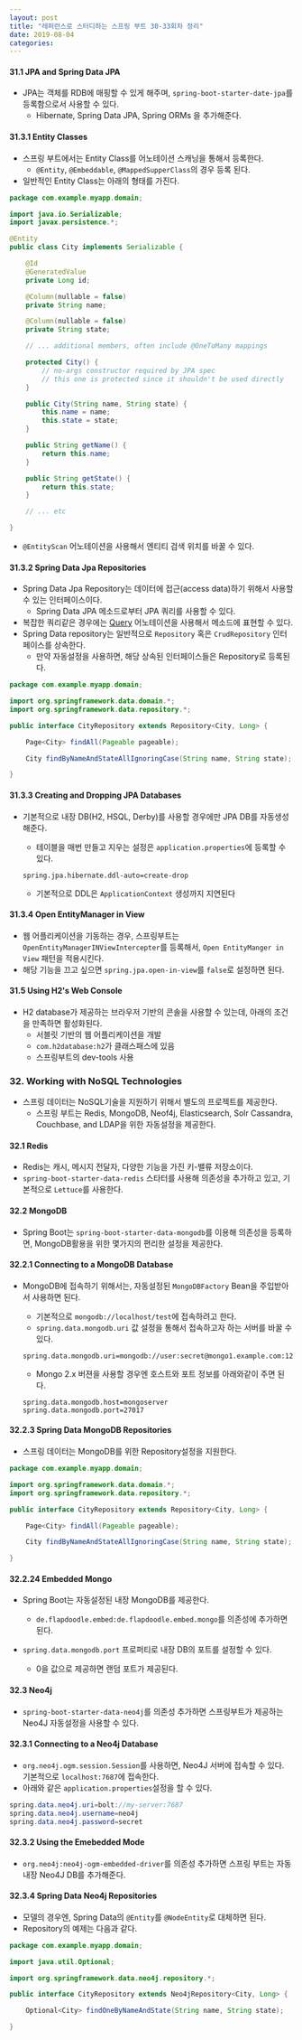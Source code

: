 ```yaml
---
layout: post
title: "레퍼런스로 스터디하는 스프링 부트 30-33회차 정리"
date: 2019-08-04
categories:
---
```


#### 31.1 JPA and Spring Data JPA

* JPA는 객체를 RDB에 매핑할 수 있게 해주며, `spring-boot-starter-date-jpa`를 등록함으로서 사용할 수 있다.
  * Hibernate, Spring Data JPA, Spring ORMs 을 추가해준다.

#### 31.3.1 Entity Classes

* 스프링 부트에서는 Entity Class를 어노테이션 스캐닝을 통해서 등록한다.
  * `@Entity`, `@Embeddable`, `@MappedSupperClass`의 경우 등록 된다.
* 일반적인 Entity Class는 아래의 형태를 가진다.

```java
package com.example.myapp.domain;

import java.io.Serializable;
import javax.persistence.*;

@Entity
public class City implements Serializable {

	@Id
	@GeneratedValue
	private Long id;

	@Column(nullable = false)
	private String name;

	@Column(nullable = false)
	private String state;

	// ... additional members, often include @OneToMany mappings

	protected City() {
		// no-args constructor required by JPA spec
		// this one is protected since it shouldn't be used directly
	}

	public City(String name, String state) {
		this.name = name;
		this.state = state;
	}

	public String getName() {
		return this.name;
	}

	public String getState() {
		return this.state;
	}

	// ... etc

}

```

* `@EntityScan` 어노테이션을 사용해서 엔티티 검색 위치를 바꿀 수 있다.

#### 31.3.2 Spring Data Jpa Repositories

* Spring Data Jpa Repository는 데이터에 접근(access data)하기 위해서 사용할 수 있는 인터페이스이다.
  * Spring Data JPA 메소드로부터 JPA 쿼리를 사용할 수 있다.
* 복잡한 쿼리같은 경우에는 [Query](https://docs.spring.io/spring-data/jpa/docs/current/api/org/springframework/data/jpa/repository/Query.html) 어노테이션을 사용해서 메소드에 표현할 수 있다.
* Spring Data repository는 일반적으로 `Repository` 혹은 `CrudRepository` 인터페이스를 상속한다.
  * 만약 자동설정을 사용하면, 해당 상속된 인터페이스들은 Repository로 등록된다.

```java
package com.example.myapp.domain;

import org.springframework.data.domain.*;
import org.springframework.data.repository.*;

public interface CityRepository extends Repository<City, Long> {

	Page<City> findAll(Pageable pageable);

	City findByNameAndStateAllIgnoringCase(String name, String state);

}
```

#### 31.3.3 Creating and Dropping JPA Databases

* 기본적으로 내장 DB(H2, HSQL, Derby)를 사용할 경우에만 JPA DB를 자동생성 해준다. 

  * 테이블을 매번 만들고 지우는 설정은 `application.properties`에 등록할 수 있다.

  ```properties
  spring.jpa.hibernate.ddl-auto=create-drop
  ```
  * 기본적으로 DDL은 `ApplicationContext` 생성까지 지연된다

#### 31.3.4 Open EntityManager in View

* 웹 어플리케이션을 기동하는 경우, 스프링부트는 `OpenEntityManagerINViewIntercepter`를 등록해서, `Open EntityManger in View` 패턴을 적용시킨다.
* 해당 기능을 끄고 싶으면 `spring.jpa.open-in-view`를 `false`로 설정하면 된다.

#### 31.5 Using H2's Web Console

* H2 database가 제공하는 브라우저 기반의 콘솔을 사용할 수 있는데, 아래의 조건을 만족하면 활성화된다.
  * 서블릿 기반의 웹 어플리케이션을 개발
  * `com.h2database:h2`가 클래스패스에 있음
  * 스프링부트의 dev-tools 사용

### 32. Working with NoSQL Technologies

* 스프링 데이터는 NoSQL기술을 지원하기 위해서 별도의 프로젝트를 제공한다.
  * 스프링 부트는 Redis, MongoDB, Neof4j, Elasticsearch, Solr Cassandra, Couchbase, and LDAP을 위한 자동설정을 제공한다.

#### 32.1 Redis

* Redis는 캐시, 메시지 전달자, 다양한 기능을 가진 키-밸류 저장소이다.
* `spring-boot-starter-data-redis` 스타터를 사용해 의존성을 추가하고 있고, 기본적으로 `Lettuce`를 사용한다.

#### 32.2 MongoDB

* Spring Boot는 `spring-boot-starter-data-mongodb`를 이용해 의존성을 등록하면, MongoDB활용을 위한 몇가지의 편리한 설정을 제공한다.

#### 32.2.1 Connecting to a MongoDB Database

* MongoDB에 접속하기 위해서는, 자동설정된 `MongoDBFactory` Bean을 주입받아서 사용하면 된다.

  * 기본적으로 `mongodb://localhost/test`에 접속하려고 한다.
  * `spring.data.mongodb.uri` 값 설정을 통해서 접속하고자 하는 서버를 바꿀 수 있다.

  ```properties
  spring.data.mongodb.uri=mongodb://user:secret@mongo1.example.com:12345,mongo2.example.com:23456/test
  ```

  * Mongo 2.x 버젼을 사용할 경우엔 호스트와 포트 정보를 아래와같이 주면 된다.

  ```properties
  spring.data.mongodb.host=mongoserver
  spring.data.mongodb.port=27017
  ```

#### 32.2.3 Spring Data MongoDB Repositories

* 스프링 데이터는 MongoDB를 위한 Repository설정을 지원한다. 

```java
package com.example.myapp.domain;

import org.springframework.data.domain.*;
import org.springframework.data.repository.*;

public interface CityRepository extends Repository<City, Long> {

	Page<City> findAll(Pageable pageable);

	City findByNameAndStateAllIgnoringCase(String name, String state);

}
```

#### 32.2.24 Embedded Mongo

* Spring Boot는 자동설정된 내장 MongoDB를 제공한다.
  *  `de.flapdoodle.embed:de.flapdoodle.embed.mongo`를 의존성에 추가하면 된다.

* `spring.data.mongodb.port` 프로퍼티로 내장 DB의 포트를 설정할 수 있다.
  * 0을 값으로 제공하면 랜덤 포트가 제공된다.

#### 32.3 Neo4j

* `spring-boot-starter-data-neo4j`를 의존성 추가하면 스프링부트가 제공하는 Neo4J 자동설정을 사용할 수 있다.

#### 32.3.1 Connecting to a Neo4j Database

* `org.neo4j.ogm.session.Session`를 사용하면, Neo4J 서버에 접속할 수 있다. 기본적으로 `localhost:7687`에 접속한다.
* 아래와 같은 `application.properties`설정을 할 수 있다.

```java
spring.data.neo4j.uri=bolt://my-server:7687
spring.data.neo4j.username=neo4j
spring.data.neo4j.password=secret
```

#### 32.3.2 Using the Emebedded Mode

* `org.neo4j:neo4j-ogm-embedded-driver`를 의존성 추가하면 스프링 부트는 자동 내장 Neo4J DB를 추가해준다.

#### 32.3.4 Spring Data Neo4j Repositories

* 모델의 경우엔, Spring Data의 `@Entity`를 `@NodeEntity`로 대체하면 된다.
* Repository의 예제는 다음과 같다.

```java
package com.example.myapp.domain;

import java.util.Optional;

import org.springframework.data.neo4j.repository.*;

public interface CityRepository extends Neo4jRepository<City, Long> {

	Optional<City> findOneByNameAndState(String name, String state);

}
```

